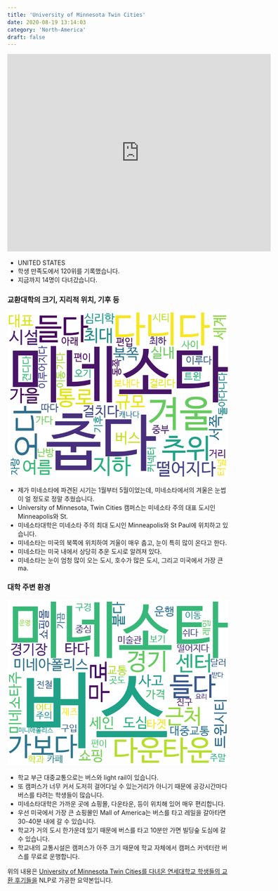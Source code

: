 ```yaml
---
title: 'University of Minnesota Twin Cities'
date: 2020-08-19 13:14:03
category: 'North-America'
draft: false
---
```


<iframe
width="600"
height="450"
frameborder="0" style="border:0"
src="https://www.google.com/maps/embed/v1/place?key=AIzaSyC9e1AME-pVmWC4hBpFdu5S4dKzyepa3HQ&q=University+of+Minnesota+Twin+Cities&center=44.97399,-93.2277285&zoom=14" allowfullscreen>
</iframe>


* UNITED STATES
* 학생 만족도에서 120위를 기록했습니다.
* 지금까지 14명이 다녀갔습니다. 

### 교환대학의 크기, 지리적 위치, 기후 등

![gen_info-WordCloud](../univ_wordclouds_okt/gen_info/US000217_gen_info_okt.png)

* 제가 미네소타에 파견된 시기는 1월부터 5월이었는데, 미네소타에서의 겨울은 눈썹이 얼 정도로 정말 추웠습니다.
* University of Minnesota, Twin Cities 캠퍼스는 미네소타 주의 대표 도시인 Minneapolis와 St.
* 미네소타대학은 미네소타 주의 최대 도시인 Minneapolis와 St Paul에 위치하고 있습니다.
* 미네소타는 미국의 북쪽에 위치하여 겨울이 매우 춥고, 눈이 특히 많이 온다고 한다.
* 미네소타는 미국 내에서 상당히 추운 도시로 알려져 있다.
* 미네소타는 눈이 엄청 많이 오는 도시, 호수가 많은 도시, 그리고 미국에서 가장 큰 ma.


### 대학 주변 환경

![env_info-WordCloud](../univ_wordclouds_okt/env_info/US000217_env_info_okt.png)

* 학교 부근 대중교통으로는 버스와 light rail이 있습니다.
* 또 캠퍼스가 너무 커서 도저히 걸어다닐 수 있는거리가 아니기 때문에 공강시간마다 버스를 타려는 학생들이 많습니다.
* 미네소타대학은 가까운 곳에 쇼핑몰, 다운타운, 등이 위치해 있어 매우 편리합니다.
* 우선 미국에서 가장 큰 쇼핑몰인 Mall of America는 버스를 타고 레일을 갈아타면 30-40분 내에 갈 수 있습니다.
* 학교가 거의 도시 한가운데 있기 때문에 버스를 타고 10분만 가면 빌딩숲 도심에 갈 수 있습니다.
* 학교내의 교통시설은 캠퍼스가 아주 크기 때문에 학교 자체에서 캠퍼스 커넥터란 버스를 무료로 운행합니다.


위의 내용은 [University of Minnesota Twin Cities를 다녀온 연세대학교 학생들의 교환 후기들을](http://oia.yonsei.ac.kr/partner/expReport.asp?ucode=US000217&bgbn=A) NLP로 가공한 요약본입니다. 

